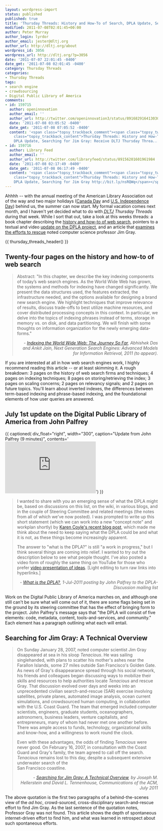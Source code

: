 ```yaml
---
layout: wordpress-import
status: published
published: true
title: 'Thursday Threads: History and How-To of Search, DPLA Update, Searching for Jim Gray'
modified: 2011-07-08T02:01:45+00:00
author: Peter Murray
author_login: lyrdor
author_email: jester@dltj.org
author_url: http://dltj.org/about
wordpress_id: 3056
wordpress_url: http://dltj.org/?p=3056
date: '2011-07-07 22:01:45 -0400'
date_gmt: '2011-07-08 02:01:45 -0400'
category: Thursday Threads
categories:
- Thursday Threads
tags:
- search engine
- crowdsourcing
- Digital Public Library of America
comments:
- id: 159715
  author: openinnovation
  author_email: ''
  author_url: http://twitter.com/openinnovation3/status/89168291641303040
  date: '2011-07-08 03:05:52 -0400'
  date_gmt: '2011-07-08 07:05:52 -0400'
  content: '<span class="topsy_trackback_comment"><span class="topsy_twitter_username"><span
    class="topsy_trackback_content">Thursday Threads: History and How-To of Search,
    DPLA Update, Searching for Jim Gray: Receive DLTJ Thursday Threa... http://bit.ly/nGjzfY</span></span>'
- id: 159716
  author: Library Feed
  author_email: ''
  author_url: http://twitter.com/libraryfeed/status/89156201601961984
  date: '2011-07-08 02:17:49 -0400'
  date_gmt: '2011-07-08 06:17:49 -0400'
  content: '<span class="topsy_trackback_comment"><span class="topsy_twitter_username"><span
    class="topsy_trackback_content">Thursday Threads: History and How-To of Search,
    DPLA Update, Searching for Jim Gray http://bit.ly/nsRQWq</span></span>'
---
```


<p>Ahhhh -- with the annual meeting of the American Library Association out of the way and two major holidays (<a href="http://en.wikipedia.org/wiki/Canada_Day" title="Canada Day | Wikipedia">Canada Day</a> and <a href="http://en.wikipedia.org/wiki/Independence_Day_%28United_States%29" title="Independence Day (United States) | Wikipedia">U.S. Independence Day</a>) behind us, the summer can now start.  My formal vacation comes next month, and I haven't yet decided what to do with <i><acronym title="Disruptive Library Technology Jester">DLTJ</acronym> Thursday Threads</i> during that week.  While I sort that out, take a look at this weeks threads:  a book chapter describing the <a href="#p3056-web-search">history and how-to of web search</a>, pointers to a textual and video <a href="#p3056-dpla">update on the DPLA project</a>, and an article that <a href="#p3056-jim-gray">examines the efforts to rescue</a> noted computer science professor Jim Gray.</p>
{{ thursday_threads_header() }}
<h2 id="p3056-web-indexing">Twenty-four pages on the history and how-to of web search</h2>
<blockquote><p>Abstract: "In this chapter, we describe the key indexing components of today&rsquo;s web search engines. As the World Wide Web has grown, the systems and methods for indexing have changed significantly. We present the data structures used, the features extracted, the infrastructure needed, and the options available for designing a brand new search engine. We highlight techniques that improve relevance of results, discuss trade-offs to best utilize machine resources, and cover distributed processing concepts in this context. In particular, we delve into the topics of indexing phrases instead of terms, storage in memory vs. on disk, and data partitioning. We will finish with some thoughts on information organization for the newly emerging data-forms."
<div style="text-align: right; width: 100%;"><cite>- <a href="http://research.google.com/pubs/pub37043.html" title="Indexing the World Wide Web: The Journey So Far">Indexing the World Wide Web: The Journey So Far</a>, Abhishek Das and Ankit Jain, Next Generation Search Engines: Advanced Models for Information Retrieval, 2011 (to appear).</cite></div>
</blockquote>
<p>If you are interested at all in how web search engines work, I highly recommend reading this article -- or at least skimming it. A rough breakdown: 3 pages on the history of web search firms and techniques; 4 pages on indexing techniques; 8 pages on storing/retrieving the index; 3 pages on scaling concerns; 2 pages on relevancy signals; and 2 pages on future topics.  You'll learn about inverted indexes, the differences between term-based indexing and phrase-based indexing, and the foundational elements of how user queries are answered.</p>
<h2 id="p3056-dpla">July 1st update on the Digital Public Library of America from John Palfrey</h2>
{{ captioned(
    div_float="right",
    width="300",
    caption="Update from John Palfrey (9 minutes)",
    contents='<iframe width="299" height="170" src="http://www.youtube.com/embed/PWrgjRYwTsk?rel=0" frameborder="0" allowfullscreen></iframe>') }}
<blockquote><p>I wanted to share with you an emerging sense of what the DPLA might be, based on discussions on this list, on the wiki, in various blogs, and in the couple of Steering Committee and related meetings (the notes from all of which we've now posted).  I was prompted to write up this short statement (which we can work into a new "concept note" and workplan shortly) by <a href="http://kcoyle.blogspot.com/2011/05/dystopias.html" title="Coyle's InFormation: Dystopias">Karen Coyle's recent blog post</a>, which made me think about the need to keep saying what the DPLA could be and what it is not, as these things become increasingly apparent.  </p>
<p>The answer to "what is the DPLA?" is still "a work in progress," but I think several things are coming into relief.  I wanted to try out the description below to see what people thought.  I've also posted a video form of roughly the same thing on YouTube for those who prefer <a href="http://www.youtube.com/watch?v=PWrgjRYwTsk" title="YouTube<br />
        - &amp;#x202a;June update from John Palfrey on The Digital Public Library of America&amp;#x202c;&amp;rlm;">video presentation of ideas</a>. [Light editing to turn raw links into hyperlinks.]
<div style="text-align: right; width: 100%;"><cite>- <a href="https://cyber.law.harvard.edu/lists/arc/dpla-discussion/2011-07/msg00001.html" title="What is the DPLA? | dpla-discussion mailing list">What is the DPLA?</a>, 1-Jul-2011 posting by John Palfrey to the DPLA-Discussion mailing list</cite></div>
</blockquote>
<p>Work on the Digital Public Library of America marches on, and although one still can't be sure what will come out of it, there are some flags being set in the ground by its steering committee that has the effect of bringing form to the project.  John Palfrey's message says that "the DPLA will consist of five elements: code, metadata, content, tools-and-services, and community."  Each element has a paragraph outlining what each will entail.</p>
<h2 id="p3056-jim-gray">Searching for Jim Gray: A Technical Overview</h2>
<blockquote><p>On Sunday January 28, 2007, noted computer scientist Jim Gray disappeared at sea in his sloop <i>Tenacious</i>. He was sailing singlehanded, with plans to scatter his mother's ashes near the Farallon Islands, some 27 miles outside San Francisco's Golden Gate. As news of Gray's disappearance spread through his social network, his friends and colleagues began discussing ways to mobilize their skills and resources to help authorities locate <i>Tenacious</i> and rescue Gray. That discussion evolved over days and weeks into an unprecedented civilian search-and-rescue (SAR) exercise involving satellites, private planes, automated image analysis, ocean current simulations, and crowdsourced human computing, in collaboration with the U.S. Coast Guard. The team that emerged included computer scientists, engineers, graduate students, oceanographers, astronomers, business leaders, venture capitalists, and entrepreneurs, many of whom had never met one another before. There was ample access to funds, technology, organizational skills and know-how, and a willingness to work round the clock.</p>
<p>Even with these advantages, the odds of finding <i>Tenacious</i> were never good. On February 16, 2007, in consultation with the Coast Guard and Gray's family, the team agreed to call off the search. <i>Tenacious</i> remains lost to this day, despite a subsequent extensive underwater search of the<br />
San Francisco coastline.</p>
<div style="text-align: right; width: 100%;"><cite>- <a href="http://cacm.acm.org/magazines/2011/7/109892-searching-for-jim-gray/fulltext" title="Searching for Jim Gray: A Technical Overview | July 2011 | Communications of the ACM">Searching for Jim Gray: A Technical Overview</a>, by Joseph M. Hellerstein and David L. Tennenhouse, Communications of the ACM, July 2011</cite></div>
</blockquote>
<p>The above quotation is the first two paragraphs of a behind-the-scenes view of the <i>ad hoc</i>, crowd-sourced, cross-disciplinary search-and-rescue effort to find Jim Gray.  As the last sentence of the quotation notes, Professor Gray was not found.  This article shows the depth of spontaneous internet-driven effort to find him, and what was learned in retrospect about such spontaneous efforts.</p>
